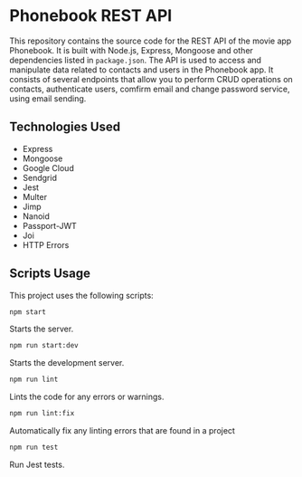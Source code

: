 # Phonebook REST API

This repository contains the source code for the REST API of the movie app Phonebook. It is built with Node.js, Express, Mongoose and other dependencies listed in `package.json`.
The API is used to access and manipulate data related to contacts and users in the Phonebook app. It consists of several endpoints that allow you to perform CRUD operations on contacts, authenticate users, comfirm email and change password service, using email sending.

## Technologies Used

- Express
- Mongoose
- Google Cloud
- Sendgrid
- Jest
- Multer
- Jimp
- Nanoid
- Passport-JWT
- Joi
- HTTP Errors

## Scripts Usage

This project uses the following scripts:

```bash
npm start
```

Starts the server.

```bash
npm run start:dev
```

Starts the development server.

```bash
npm run lint
```

Lints the code for any errors or warnings.

```bash
npm run lint:fix
```

Automatically fix any linting errors that are found in a project

```bash
npm run test
```

Run Jest tests.
